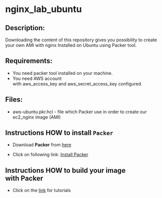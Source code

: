 # nginx_lab_ubuntu

## Description:
Downloading the content of this repository gives you possibility to create your own AMI with nginx Installed on Ubuntu using Packer tool.

## Requirements:
* You need packer tool installed on your machine.
* You need AWS account with aws_access_key and aws_secret_access_key configured.

## Files:
* aws-ubuntu.pkr.hcl - file which Packer use in order to create our ec2_nginx image (AMI)

## Instructions HOW to install `Packer`
- Download **Packer** from [here](https://www.packer.io/)

- Click on following link: [Install Packer](https://www.packer.io/intro/getting-started/install.html) 

## Instructions HOW to build your image with Packer
* Click on the [link](https://developer.hashicorp.com/packer/tutorials/aws-get-started/aws-get-started-build-image) for tutorials
